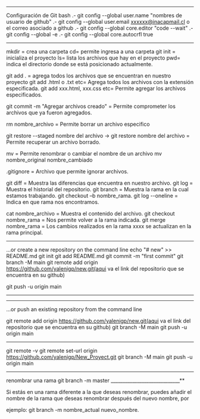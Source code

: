 *****************************************************************************

Configuración de Git bash
.- git config --global user.name "nombres de usuario de github"
.- git config --global user.email xxxxxx@inacapmail.cl o el correo asociado a github
.- git config --global core.editor "code --wait"
.- git config --global -e
.- git config --global core.autocrfl true

******************************************************************************
mkdir = crea una carpeta
cd= permite ingresa a una carpeta
git init = inicializa el proyecto
ls= lista los archivos que hay en el proyecto
pwd= indica el directorio donde se está posicionado actualmente.

git add . = agrega todos los archivos que se encuentran en nuestro proyecto
git add .html o .txt etc= Agrega todos los archivos con la extensión especificada.
git add xxx.html, xxx.css etc= Permite agregar los archivos especificados.

git commit -m "Agregar archivos creado" = Permite comprometer los archivos que ya fueron agregados.

rm nombre_archivo = Permite borrar un archivo especifico

git restore --staged nombre del archivo   -> git restore nombre del archivo = Permite recuperar un archivo borrado.

mv = Permite renombrar o cambiar el nombre de un archivo
    mv nombre_original nombre_cambiado

.gitignore = Archivo que permite ignorar archivos.

git diff = Muestra las diferencias que encuentra en nuestro archivo.
git log = Muestra el historial del repositorio.
git branch = Muestra la rama en la cual estamos trabajando.
git checkout –b nombre_rama.
git log --oneline = Indica en que rama nos encontramos.

cat nombre_archivo = Muestra el contenido del archivo.
git checkout nombre_rama = Nos permite volver a la rama indicada.
git merge nombre_rama = Los cambios realizados en la rama xxxx se actualizan en la rama principal.



******************************************************************

…or create a new repository on the command line
echo "# new" >> README.md
git init
git add README.md
git commit -m "first commit"
git branch -M main
git remote add origin https://github.com/yalenigp/new.git(aqui va el link del repositorio que se encuentra en su github)

git push -u origin main

*************************************
**************************************
…or push an existing repository from the command line

git remote add origin https://github.com/yalenigp/new.git(aqui va el link del repositorio que se encuentra en su github)
git branch -M main
git push -u origin main

*****************
git remote -v
git remote set-url origin https://github.com/yalenigp/New_Proyect.git
git branch -M main
git push -u origin main
*****************************************************************************************
renombrar una rama
git branch -m master
_____________________________**

Si estás en una rama diferente a la que deseas renombrar, puedes añadir el nombre de la rama que deseas renombrar después del nuevo nombre, por 

ejemplo: git branch -m nombre_actual nuevo_nombre.
